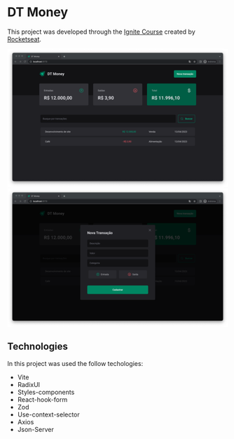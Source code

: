 # DT Money

This project was developed through the <a href="https://www.rocketseat.com.br/ignite">Ignite Course</a> created by <a href="https://github.com/rocketseat">Rocketseat</a>.

<img src="./home.png" with="1280"></img>
<img src="./newtransaction.png" with="1280"></img>

## Technologies

In this project was used the follow techologies:
- Vite
- RadixUI
- Styles-components
- React-hook-form
- Zod
- Use-context-selector
- Axios
- Json-Server